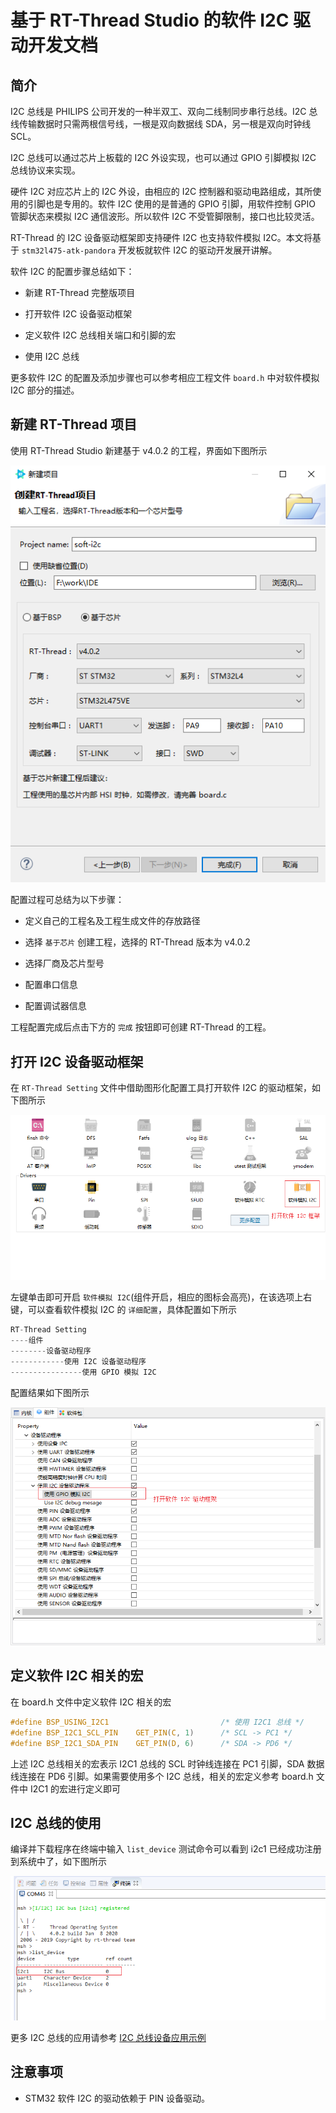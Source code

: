 # 基于 RT-Thread Studio 的软件 I2C 驱动开发文档

## 简介

I2C 总线是 PHILIPS 公司开发的一种半双工、双向二线制同步串行总线。I2C 总线传输数据时只需两根信号线，一根是双向数据线 SDA，另一根是双向时钟线 SCL。

I2C 总线可以通过芯片上板载的 I2C 外设实现，也可以通过 GPIO 引脚模拟 I2C 总线协议来实现。

硬件 I2C 对应芯片上的 I2C 外设，由相应的 I2C 控制器和驱动电路组成，其所使用的引脚也是专用的。软件 I2C 使用的是普通的 GPIO 引脚，用软件控制 GPIO 管脚状态来模拟 I2C 通信波形。所以软件 I2C 不受管脚限制，接口也比较灵活。

RT-Thread 的 I2C 设备驱动框架即支持硬件 I2C 也支持软件模拟 I2C。本文将基于 `stm32l475-atk-pandora` 开发板就软件 I2C 的驱动开发展开讲解。

软件 I2C 的配置步骤总结如下：

- 新建 RT-Thread 完整版项目

- 打开软件 I2C 设备驱动框架

- 定义软件 I2C 总线相关端口和引脚的宏

- 使用 I2C 总线

更多软件 I2C 的配置及添加步骤也可以参考相应工程文件 `board.h` 中对软件模拟 I2C 部分的描述。


## 新建 RT-Thread 项目

使用 RT-Thread Studio 新建基于 v4.0.2 的工程，界面如下图所示

![i2c-project](figures/i2c-project.png)

配置过程可总结为以下步骤：

- 定义自己的工程名及工程生成文件的存放路径

- 选择 `基于芯片` 创建工程，选择的 RT-Thread 版本为 v4.0.2

- 选择厂商及芯片型号

- 配置串口信息

- 配置调试器信息

工程配置完成后点击下方的 `完成` 按钮即可创建 RT-Thread 的工程。

## 打开 I2C 设备驱动框架

在 `RT-Thread Setting` 文件中借助图形化配置工具打开软件 I2C 的驱动框架，如下图所示

![open-picture](figures/open-picture.png)

左键单击即可开启 `软件模拟 I2C`(组件开启，相应的图标会高亮)，在该选项上右键，可以查看软件模拟 I2C 的 `详细配置`，具体配置如下所示

```c
RT-Thread Setting
----组件
--------设备驱动程序
------------使用 I2C 设备驱动程序
----------------使用 GPIO 模拟 I2C
```

配置结果如下图所示

![open-frame](figures/open-frame.png)

## 定义软件 I2C 相关的宏

在 board.h 文件中定义软件 I2C 相关的宏

```c
#define BSP_USING_I2C1                         /* 使用 I2C1 总线 */
#define BSP_I2C1_SCL_PIN    GET_PIN(C, 1)      /* SCL -> PC1 */
#define BSP_I2C1_SDA_PIN    GET_PIN(D, 6)      /* SDA -> PD6 */
```

上述 I2C 总线相关的宏表示 I2C1 总线的 SCL 时钟线连接在 PC1 引脚，SDA 数据线连接在 PD6 引脚。如果需要使用多个 I2C 总线，相关的宏定义参考 board.h 文件中 I2C1 的宏进行定义即可

## I2C 总线的使用

编译并下载程序在终端中输入 `list_device` 测试命令可以看到 i2c1 已经成功注册到系统中了，如下图所示

![list_device](figures/list_device.png)

更多 I2C 总线的应用请参考 [I2C 总线设备应用示例](https://www.rt-thread.org/document/site/#/rt-thread-version/rt-thread-standard/programming-manual/device/i2c/i2c)


## 注意事项

- STM32 软件 I2C 的驱动依赖于 PIN 设备驱动。
